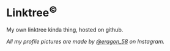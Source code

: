 # Linktree<sup>©</sup>

My own linktree kinda thing, hosted on github.

*All my profile pictures are made by [@eragon_58](https://www.instagram.com/eragon_58) on Instagram.*